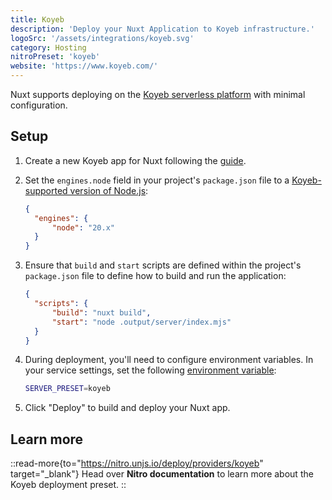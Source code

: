```yaml
---
title: Koyeb
description: 'Deploy your Nuxt Application to Koyeb infrastructure.'
logoSrc: '/assets/integrations/koyeb.svg'
category: Hosting
nitroPreset: 'koyeb'
website: 'https://www.koyeb.com/'
---
```


Nuxt supports deploying on the [Koyeb serverless platform](https://www.koyeb.com/docs) with minimal configuration.

## Setup

1. Create a new Koyeb app for Nuxt following the [guide](https://www.koyeb.com/docs/deploy/nuxt).

2. Set the `engines.node` field in your project's `package.json` file to a [Koyeb-supported version of Node.js](https://www.koyeb.com/docs/build-and-deploy/build-from-git/nodejs#runtime):

    ```json [package.json]
    {
      "engines": {
          "node": "20.x"
      }
    }
    ```

3. Ensure that `build` and `start` scripts are defined within the project's `package.json` file to define how to build and run the application:

    ```json [package.json]
    {
      "scripts": {
          "build": "nuxt build",
          "start": "node .output/server/index.mjs"
      }
    }
    ```

4. During deployment, you'll need to configure environment variables. In your service settings, set the following [environment variable](https://www.koyeb.com/docs/build-and-deploy/environment-variables):

    ```bash
    SERVER_PRESET=koyeb
    ```

5. Click "Deploy" to build and deploy your Nuxt app.

## Learn more

::read-more{to="https://nitro.unjs.io/deploy/providers/koyeb" target="_blank"}
Head over **Nitro documentation** to learn more about the Koyeb deployment preset.
::

